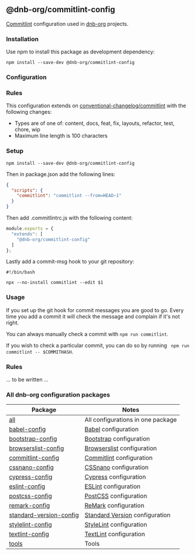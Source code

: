 ## @dnb-org/commitlint-config

[Commitlint](https://github.com/conventional-changelog/commitlint) configuration used in [dnb-org](https://github.com/dnb-org) projects.

### Installation

Use npm to install this package as development dependency:

```shell
npm install --save-dev @dnb-org/commitlint-config
```

### Configuration

### Rules

This configuration extends on [conventional-changelog/commitlint](https://github.com/conventional-changelog/commitlint) with the following changes:

- Types are of one of: content, docs, feat, fix, layouts, refactor, test, chore, wip
- Maximum line length is 100 characters

### Setup

```shell
npm install --save-dev @dnb-org/commitlint-config
```

Then in package.json add the following lines:

```json
{
  "scripts": {
    "commitlint": "commitlint --from=HEAD~1"
  }
}
```

Then add .commitlintrc.js with the following content:

```js
module.exports = {
  "extends": [
    "@dnb-org/commitlint-config"
  ]
};
```

Lastly add a commit-msg hook to your git repository:

```
#!/bin/bash

npx --no-install commitlint --edit $1
```

### Usage

If you set up the git hook for commit messages you are good to go. Every time you add a commit it will check the message and complain if it's not right.

You can always manually check a commit with `npm run commitlint`.

If you wish to check a particular commit, you can do so by running ` npm run commitlint -- $COMMITHASH`.

### Rules

... to be written ...


### All dnb-org configuration packages

| Package | Notes |
| --- | --- |
| [all](https://github.com/dnb-org/configurations/tree/main/packages/all) | All configurations in one package |
| [babel-config](https://github.com/dnb-org/configurations/tree/main/packages/babel-config) | [Babel](https://babeljs.io/) configuration |
| [bootstrap-config](https://github.com/dnb-org/configurations/tree/main/packages/bootstrap-config) | [Bootstrap](https://getbootstrap.com/) configuration |
| [browserslist-config](https://github.com/dnb-org/configurations/tree/main/packages/browserslist-config) | [Browserslist](https://github.com/browserslist/browserslist) configuration |
| [commitlint-config](https://github.com/dnb-org/configurations/tree/main/packages/commitlint-config) | [Commitlint](https://github.com/conventional-changelog/commitlint) configuration |
| [cssnano-config](https://github.com/dnb-org/configurations/tree/main/packages/cssnano-config) | [CSSnano](https://cssnano.co/) configuration |
| [cypress-config](https://github.com/dnb-org/configurations/tree/main/packages/cypress-config) | [Cypress](https://www.cypress.io/) configuration |
| [eslint-config](https://github.com/dnb-org/configurations/tree/main/packages/eslint-config) | [ESLint](https://github.com/eslint/eslint) configuration |
| [postcss-config](https://github.com/dnb-org/configurations/tree/main/packages/postcss-config) | [PostCSS](https://postcss.org/) configuration |
| [remark-config](https://github.com/dnb-org/configurations/tree/main/packages/remark-config) | [ReMark](https://github.com/remarkjs/remark-lint) configuration |
| [standard-version-config](https://github.com/dnb-org/configurations/tree/main/packages/standard-version-config) | [Standard Version](https://github.com/conventional-changelog/standard-version) configuration |
| [stylelint-config](https://github.com/dnb-org/configurations/tree/main/packages/stylelint-config) | [StyleLint](https://github.com/stylelint/stylelint) configuration |
| [textlint-config](https://github.com/dnb-org/configurations/tree/main/packages/textlint-config) | [TextLint](https://github.com/textlint/textlint) configuration |
| [tools](https://github.com/dnb-org/configurations/tree/main/packages/tools) | Tools |
